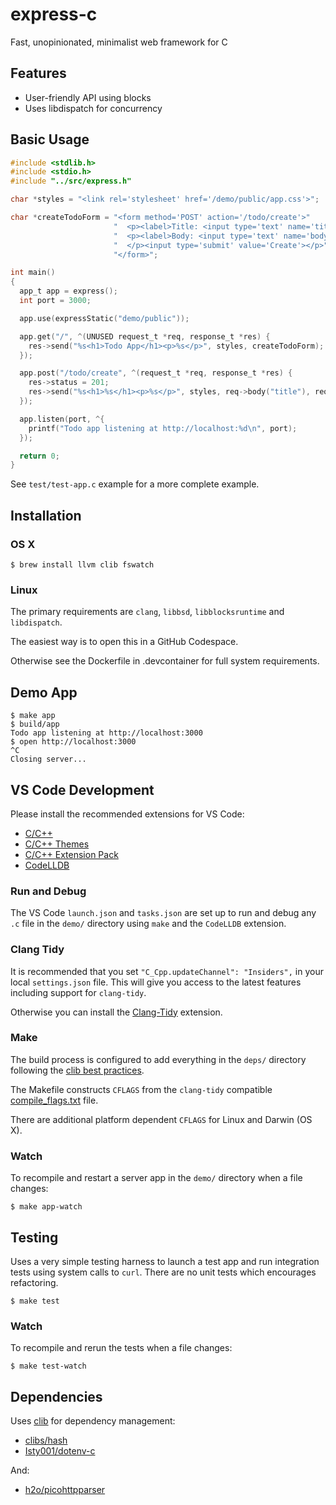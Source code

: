 # express-c

Fast, unopinionated, minimalist web framework for C

## Features

- User-friendly API using blocks
- Uses libdispatch for concurrency

## Basic Usage

```c
#include <stdlib.h>
#include <stdio.h>
#include "../src/express.h"

char *styles = "<link rel='stylesheet' href='/demo/public/app.css'>";

char *createTodoForm = "<form method='POST' action='/todo/create'>"
                       "  <p><label>Title: <input type='text' name='title'></label></p>"
                       "  <p><label>Body: <input type='text' name='body'></label></p>"
                       "  </p><input type='submit' value='Create'></p>"
                       "</form>";

int main()
{
  app_t app = express();
  int port = 3000;

  app.use(expressStatic("demo/public"));

  app.get("/", ^(UNUSED request_t *req, response_t *res) {
    res->send("%s<h1>Todo App</h1><p>%s</p>", styles, createTodoForm);
  });

  app.post("/todo/create", ^(request_t *req, response_t *res) {
    res->status = 201;
    res->send("%s<h1>%s</h1><p>%s</p>", styles, req->body("title"), req->body("body"));
  });

  app.listen(port, ^{
    printf("Todo app listening at http://localhost:%d\n", port);
  });

  return 0;
}
```

See `test/test-app.c` example for a more complete example.

## Installation

### OS X

```
$ brew install llvm clib fswatch
```

### Linux

The primary requirements are `clang`, `libbsd`, `libblocksruntime` and `libdispatch`.

The easiest way is to open this in a GitHub Codespace.

Otherwise see the Dockerfile in .devcontainer for full system requirements.

## Demo App

```
$ make app
$ build/app
Todo app listening at http://localhost:3000
$ open http://localhost:3000
^C
Closing server...
```

## VS Code Development

Please install the recommended extensions for VS Code:

- [C/C++](https://marketplace.visualstudio.com/items?itemName=ms-vscode.cpptools)
- [C/C++ Themes](https://marketplace.visualstudio.com/items?itemName=ms-vscode.cpptools-themes)
- [C/C++ Extension Pack](https://marketplace.visualstudio.com/items?itemName=ms-vscode.cpptools-extension-pack)
- [CodeLLDB](https://marketplace.visualstudio.com/items?itemName=vadimcn.vscode-lldb)

### Run and Debug

The VS Code `launch.json` and `tasks.json` are set up to run and debug any `.c` file in the `demo/` directory using `make` and the `CodeLLDB` extension.

### Clang Tidy

It is recommended that you set `"C_Cpp.updateChannel": "Insiders",` in your local `settings.json` file. This will give you access to the latest features including support for `clang-tidy`.

Otherwise you can install the [Clang-Tidy](https://marketplace.visualstudio.com/items?itemName=notskm.clang-tidy) extension.

### Make

The build process is configured to add everything in the `deps/` directory following the [clib best practices](https://github.com/clibs/clib/blob/master/BEST_PRACTICE.md).

The Makefile constructs `CFLAGS` from the `clang-tidy` compatible [compile_flags.txt](https://clang.llvm.org/docs/JSONCompilationDatabase.html#alternatives) file.

There are additional platform dependent `CFLAGS` for Linux and Darwin (OS X).

### Watch

To recompile and restart a server app in the `demo/` directory when a file changes:

```
$ make app-watch
```

## Testing

Uses a very simple testing harness to launch a test app and run integration tests using system calls to `curl`. There are no unit tests which encourages refactoring.

```
$ make test
```

### Watch

To recompile and rerun the tests when a file changes:

```
$ make test-watch
```

## Dependencies

Uses [clib](https://github.com/clibs/clib) for dependency management:

- [clibs/hash](https://github.com/clibs/hash)
- [Isty001/dotenv-c](https://github.com/Isty001/dotenv-c)

And:

- [h2o/picohttpparser](https://github.com/h2o/picohttpparser)
